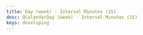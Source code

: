 ```yaml
---
title: Day (week) - Interval Minutes (15)
desc: QCalendarDay (week) - Interval Minutes (15)
keys: developing
---
```


<example-viewer
  title="Interval Minutes (15)"
  file="WeekIntervalMinutes15"
  codepen-title="QCalendarDay"
/>
